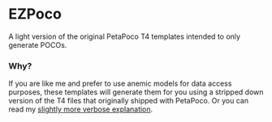 # EZPoco 
A light version of the original PetaPoco T4 templates intended to only generate POCOs.

### Why?

If you are like me and prefer to use anemic models for data access purposes, these templates will generate them for you using a stripped down version of the T4 files that originally shipped with PetaPoco.  Or you can read my [slightly more verbose explanation](http://kemahshore.com/2014-06-04-t4-basic-poco-t4-templates/).
